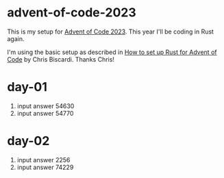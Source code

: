 # advent-of-code-2023

This is my setup for [Advent of Code 2023](https://adventofcode.com/2023).  This year I'll be coding in Rust again.

I'm using the basic setup as described in [How to set up Rust for Advent of Code](https://www.youtube.com/watch?app=desktop&v=fEQv-cqzbPg) by Chris Biscardi.  Thanks Chris!


# day-01
1. input answer 54630
2. input answer 54770

# day-02
1. input answer 2256
2. input answer 74229

